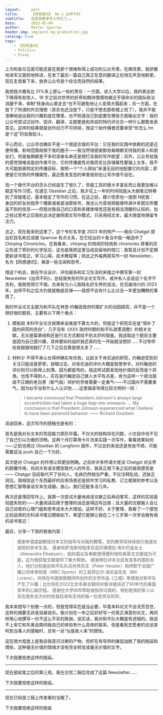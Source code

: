 ```yaml
---
layout:     post
title:      【鸣想通讯】 No.1 出师不利
subtitle:   但是我要拿学士学位了……
date:       2023-05-09
author:     Master Sparrow
header-img: img/post-bg-graduation.jpg
catalog: true
tags:
    - 【鸣想通讯】
    - Politics
    - Essay
---
```


上次和各位见面可能还是在我那个很难称得上成功的公众号里。在微信里，我骄傲地进军又狼狈地转进，在发了最后一篇自己真正在意的翻译之后悄无声息地断更。现在复盘看下来，放弃公众号是个综合而自然的结果。

我想我大概有比 51%多上那么一些的责任：一方面，进入大学以后，我的表达欲下降得有些惊人，18 岁之前对世界的好奇和期待慢慢地被近乎宿命论的国际政治消磨干净，体制“转身向山里走去”也不可避免地让人变得犬儒起来；另一方面，在放下了所谓的外交理想（其实也还没放下，只是不想去那栋楼上班了），我并不能准确地说出我的兴趣到底在哪里，也不知道自己到底要在哪些方面输出文字：我的公众号尝试过创作、锐评、翻译，主题更是和央视的特约评论员一样什么都敢发表意见。这样的结果就是创作动力不可持续，我这个始作俑者还要承受“你怎么 tm 是个这”的自我批斗。

平心而论，公众号也确实不是一个很适合我的平台：它在我的实践中依赖的还是近便传播，影响范围局限于我的圈子——我当然很感谢那些每期都支持我的家人和朋友们，但是每期都差不多的读者名单还是很打击我的写作欲望；另外，公众号给我的感觉很难说是创作者平台，它的传播属性对我而言比存储属性要强上太多，我不大可能脱离特定的传播目标，按照一个“个人网站”来漫无目的地配置它的内容；即便是它优势的传播属性，最近愈发变态的审查规则也让写作很不自在。

找一个替代平台的念头已经诞生了很久了，但是工具的极大丰富反而让我更加难以稳定写作习惯。在遇见 Obsidian 之后，我才花上一年的时间彻底从大纲笔记转移到了双链笔记，基本稳定了写作的习惯。在这之前，媒介性质也一度困 N扰我：身边的好友劝我弄个播客或者是油管账号，我也认为音视频能够传递许多图文所覆盖不到的信息——但我对我自己的口音和多媒体嗅觉还是有相当清醒的认知的，加之经过思考之后我机会决定废除图文写作模式，只采用纯文本，最大限度地保留专注力。

总之，现在我来到这里了。这个专栏名字是 2023 年的特产——我向 Chatgpt 提出栏目名称应该跟 Sparrow 有点关系，在它给出的十条当中我一眼选中了 Chirping Chronicles。在我看来，chirping 的喧闹的轻佻和 chronicles 厚重的灰尘形成了奇妙的化学反应，这也是我把这里当成自留地的借口：我暂且计划不定期更新读书笔记，学习心得，技术教程等；除此之外每两周写作一封 Newsletter，名为【鸣想通讯】，摘录一些见闻和思考。

借这个机会，我在毕业设计、评估报告和实习生活的夹缝之中撰写第一封 Newsletter《出师不利》，总结我失败的毕业论文写作。或许有人会说这个名字不吉利，我倒觉得它不错。古来有为小儿取贱名好生养的说法，在百废待兴的 2023 年，出师不利之后大约就是触底反弹——我想不会有什么比过去一年更加糟糕的事情了。

我的毕业论文主题为和平队在林登·约翰逊政府时期扩大的动因探究，并不是一个很好做的题目，主要有以下两个难点：

1. 模板弱
   本科毕业论文按理来说难度不算太大的，但是这个研究实在是“填补了国内研究的空白”，几乎没有《XXX 政府时期的和平队政策调整》的相关文献。无论是篇章结构还是行文方式都找不到太好的借鉴。我选取这个题目主要是因为自己感兴趣，具体要如何组织我还真的在一开始就没想好……不过导师给我狠狠地敲打了几下之后总算是顺太多了……
2. 材料少
   不得不承认长得帅确实有优势。比起关于肯尼迪的研究，约翰逊受到的关注只能说是寥寥。放眼过去，对肯尼迪的评价大概是毁誉参半，对约翰逊的评价则可以称得上刻薄。因为都是骂的，我这样试图发现他价值的反而是个异类。也怪不得别人，实在是约翰逊自己做人水平有点差，肯为这样一个政治超级不正确的老白男（断气版）辩护的学者需要一定勇气——不过国内不需要勇气，因为似乎没有什么人认识他……这里摘录骂得比较文明的一则：
   
   >I became convinced that President Johnson's always large eccentricities had taken a huge leap into unreason. ... My conclusion is that President Johnson experienced what I believe to have been paranoid behavior. —— Richard Goodwin
   
话说回来，这次写作的感触也是有的：

首先是我对长文本的驾驭能力原形毕露。不仅大的结构存在问题，小文段中也不见了自己引以为傲的流畅。这两个月打算用卡片法来实践一次写作，看看效果如何——之前也用过 Obsidian 的 Longform 插件，不过总的来说还是有些不顺，可能需要适当 push 自己一下为好。

其次是对 Chatgpt 的作用认知更加明确。之前听许多所谓大佬谈 Chatgpt 对业界的颠覆作用，坊间大有语言模型取代人的传言。我真正用下来之后的直观感受是—— Chatgpt 目前取代不了任何人，毛病仍然相当严重。不仅注释乱给，还缺乏洞见。我相信这个东西最好的应用场景还是软件学习的私教、订立框架的参考以及思想汇报等废话文本生成器。放心，我们还能多活几年。

再次还是落回写作上。我第一次尝试大量地阅读文献之后再动笔写，这样的实验是彻底失败的——大量阅读后疏于整理的话还是得边写边查；且大量的文献输入会让自己动笔的心理门槛和思考成本大大增加。这样不好。关于整理，我看了一个感觉比较适用的文科读书笔记模板如下，希望它能够让我在二十三岁第一次学会做有用的读书笔记：

最后，分享一下我的致谢内容：

>感谢李潜虞副教授对本文的指导与对我的鞭策，您的教导将持续指引我或长或短的学术生涯。
>感谢哈萨克斯坦程序员亚历珊德拉·埃尔巴金女士（Alexandra Elbakyan），她的倡议及奉献使得便利地检索英文文献成为可能，这为我获取文献提供了极大帮助。
>感谢两位对本文启发良多的国际友人，他们分别是前和平队队员何伟先生（Peter Hessler）和供职于全国广播公司体育频道（NBC Sports）的工程师比尔·洛伦兹先生（Bill Lorenz）。何伟在中国旅居期间所创作的文学作品《江城》等使我对和平队产生了兴趣；比尔则在2022北京冬奥会期间对我详细讲述了60年代的美国青年的心路历程。
>感谢在大学四年帮助或指导过我的，特别是我的家人以及在我失去方向时给我启发和支持的每一位老师与同学。

我本来想写个别致一点的，但是觉得实在是没必要，毕竟本科论文不会流芳百世，这样的摘要无非是自娱自乐。我计划在一年之后好好写一份真正满意的论文，再同样用心地撰写一份不这么平实的致谢。说实话，我对和平队大概是有滤镜的。我说不上来它和冬奥会期间我自己的体验有什么具体的联系，但是看到志愿者的访谈录听到当事人的感触时，总有一丝“似是故人来”的惆怅。

这在很大程度上是我自我意识过剩的产物，但好在有导师的催促战胜了我的拖延和惆怅，这种毫无价值的情绪才没有完全转变成毫无价值的文字。

下次我要拒绝这样的拖延。

---
现在是起笔之后的第三周，我在交完二稿后完成了这篇 Newsletter……

下次我要拒绝这样的拖延。

---
现在已经是三稿上传查重的当晚了。

下次我要拒绝这样的拖延